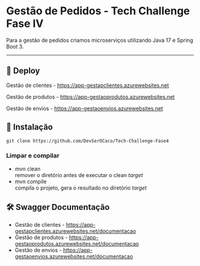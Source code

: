 # Gestão de Pedidos - Tech Challenge Fase IV
Para a gestão de pedidos criamos microserviços utilizando Java 17 e Spring Boot 3.

<hr>

## 🚀 Deploy

Gestão de clientes - https://app-gestapclientes.azurewebsites.net

Gestão de produtos - https://app-gestaoprodutos.azurewebsites.net

Gestão de envios - https://app-gestaoenvios.azurewebsites.net



## 🔧 Instalação

```shell
git clone https://github.com/DevSerOCaco/Tech-Challenge-Fase4
```
### Limpar e compilar

- mvn clean<br>
  remover o diretório antes de executar o clean _target_
- mvn compile<br>
  compila o projeto, gera o resultado no diretório _target_

## 🛠️ Swagger Documentação
- Gestão de clientes - https://app-gestapclientes.azurewebsites.net/documentacao
- Gestão de produtos - https://app-gestaoprodutos.azurewebsites.net/documentacao
- Gestão de envios - https://app-gestaoenvios.azurewebsites.net/documentacao


